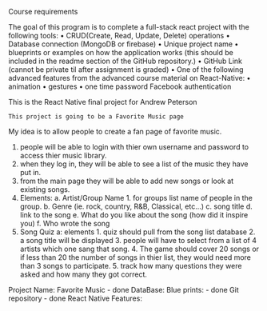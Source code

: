 Course requirements

The goal of this program is to complete a full-stack react project with the following tools:
• CRUD(Create, Read, Update, Delete) operations
• Database connection (MongoDB or firebase)
• Unique project name
• blueprints or examples on how the application works (this should be included in the readme section of the GitHub repository.)
• GitHub Link (cannot be private til after assignment is graded)
• One of the following advanced features from the advanced course material on React-Native:
• animation
• gestures
• one time password
Facebook authentication


This is the React Native final project for Andrew Peterson

    This project is going to be a Favorite Music page 
My idea is to allow people to create a fan page of favorite music.   
1. people will be able to login with thier own username and password to access thier music library. 
2. when they log in, they will be able to see a list of the music they have put in. 
3. from the main page they will be able to add new songs or look at existing songs. 
4. Elements:
    a. Artist/Group Name
        1. for groups list name of people in the group. 
    b. Genre (ie. rock, country, R&B, Classical, etc...)
    c. song title
    d. link to the song
    e. What do you like about the song (how did it inspire you)
    f. Who wrote the song
5. Song Quiz
    a: elements
        1. quiz should pull from the song list database
        2. a song title will be displayed 
        3. people will have to select from a list of 4 artists which one sang that song. 
        4. The game should cover 20 songs or if less than 20 the number of songs in thier list, they would need more than 3 songs to participate. 
        5. track how many questions they were asked and how many they got correct. 

Project Name: Favorite Music - done
DataBase:
Blue prints: - done
Git repository - done
React Native Features:
